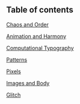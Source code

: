 ## Table of contents
[Chaos and Order]()

[Animation and Harmony]()

[Computational Typography]()

[Patterns]()

[Pixels]()

[Images and Body]()

[Glitch]()
